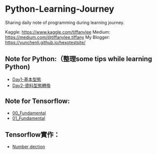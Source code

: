 # Python-Learning-Journey
Sharing daily note of programming during learning journey.


Kaggle: https://www.kaggle.com/tiffanylee
Medium: https://medium.com/@tiffanylee.tiffany
My Blogger: https://yunchenli.github.io/hexotestsite/

## Note for Python:（整理some tips while learning Python)
 - [Day1-基本型態](https://github.com/YunChenLi/Tensorflow-Notebook/blob/main/Day1%20-%20基本型態(Basic%20Types))
 - [Day2-資料型態轉換](https://github.com/YunChenLi/Tensorflow-Notebook/blob/main/Day2%20-%20資料型態轉換(Type%20Transformaion))

## Note for Tensorflow:
 - [00_Fundamental](https://github.com/YunChenLi/Tensorflow-Notebook/blob/main/00_tensorflow_fundamentals_.ipynb)
 - [01_Fundamental](https://github.com/YunChenLi/Tensorflow-Notebook/blob/main/01_tensorflow_neural_network.ipynb)

## Tensorflow實作：
 - [Number dection](https://github.com/YunChenLi/Tensorflow-Notebook/blob/main/Number_detection_.ipynb)




